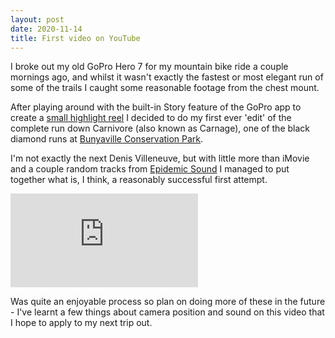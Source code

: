 ```yaml
---
layout: post
date: 2020-11-14
title: First video on YouTube
---
```

I broke out my old GoPro Hero 7 for my mountain bike ride a couple mornings ago, and whilst it wasn't exactly the fastest or most elegant run of some of the trails I caught some reasonable footage from the chest mount.

After playing around with the built-in Story feature of the GoPro app to create a [small highlight reel](https://www.instagram.com/p/CHg6GlKFP7q/) I decided to do my first ever 'edit' of the complete run down Carnivore (also known as Carnage), one of the black diamond runs at [Bunyaville Conservation Park](https://www.trailforks.com/region/bunyaville-conservation-park/).

I'm not exactly the next Denis Villeneuve, but with little more than iMovie and a couple random tracks from [Epidemic Sound](https://www.epidemicsound.com) I managed to put together what is, I think, a reasonably successful first attempt.

<div class="ratio ratio-16x9 mb-4">
<iframe class="embed-responsive-item" src="https://www.youtube.com/embed/eVzkQg0zF0w" frameborder="0" allow="accelerometer; autoplay; clipboard-write; encrypted-media; gyroscope; picture-in-picture" allowfullscreen></iframe>
</div>

Was quite an enjoyable process so plan on doing more of these in the future - I've learnt a few things about camera position and sound on this video that I hope to apply to my next trip out.
